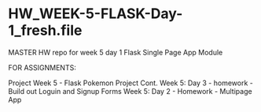 # HW_WEEK-5-FLASK-Day-1_fresh.file

MASTER HW repo for week 5 day 1 Flask Single Page App Module

FOR ASSIGNMENTS:

Project Week 5 - Flask Pokemon Project Cont.
Week 5: Day 3 - homework - Build out Loguin and Signup Forms
Week 5: Day 2 - Homework - Multipage App

